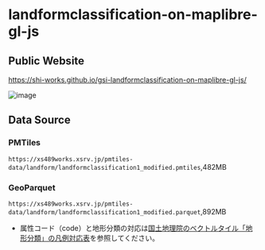 # landformclassification-on-maplibre-gl-js
## Public Website
https://shi-works.github.io/gsi-landformclassification-on-maplibre-gl-js/

![image](https://github.com/shi-works/landformclassification-on-maplibre-gl-js/assets/71203808/6f25f0ca-4571-4afb-8360-f4544ff7b46f)

## Data Source
### PMTiles
`https://xs489works.xsrv.jp/pmtiles-data/landform/landformclassification1_modified.pmtiles`,482MB  
### GeoParquet
`https://xs489works.xsrv.jp/pmtiles-data/landform/landformclassification1_modified.parquet`,892MB
- 属性コード（code）と地形分類の対応は[国土地理院のベクトルタイル「地形分類」の凡例対応表](https://www.gsi.go.jp/bousaichiri/bousaichiri41017.html)を参照してください。  
